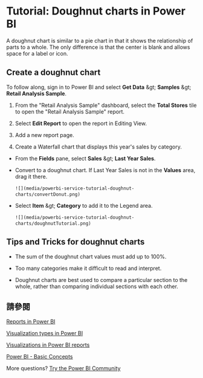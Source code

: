 <properties
   pageTitle="Tutorial: Doughnut charts in Power BI"
   description="Tutorial: Doughnut charts in Power BI"
   services="powerbi"
   documentationCenter=""
   authors="mihart"
   manager="mblythe"
   backup=""
   editor=""
   tags=""
   qualityFocus="no"
   qualityDate=""/>

<tags
   ms.service="powerbi"
   ms.devlang="NA"
   ms.topic="article"
   ms.tgt_pltfrm="NA"
   ms.workload="powerbi"
   ms.date="08/11/2016"
   ms.author="mihart"/>

# Tutorial: Doughnut charts in Power BI

A  doughnut chart is similar to a pie chart in that it shows the relationship of parts to a whole. The only difference is that the center is blank and allows space for a label or icon.

## Create a doughnut chart

To follow along, sign in to Power BI and select <bpt id="p1">**</bpt>Get Data<ept id="p1">**</ept> <ph id="ph1">\&gt;</ph> <bpt id="p2">**</bpt>Samples<ept id="p2">**</ept> <ph id="ph2">\&gt;</ph> <bpt id="p3">**</bpt>Retail Analysis Sample<ept id="p3">**</ept>. 

1. From the "Retail Analysis Sample" dashboard, select the <bpt id="p1">**</bpt>Total Stores<ept id="p1">**</ept> tile to open the "Retail Analysis Sample" report.

2. Select <bpt id="p1">**</bpt>Edit Report<ept id="p1">**</ept> to open the report in Editing View.

3. Add a new report page.

4. Create a Waterfall chart that displays this year's sales by category.

  - From the <bpt id="p1">**</bpt>Fields<ept id="p1">**</ept> pane, select <bpt id="p2">**</bpt>Sales<ept id="p2">**</ept> <ph id="ph1">\&gt;</ph> <bpt id="p3">**</bpt>Last Year Sales<ept id="p3">**</ept>.

  - Convert to a doughnut chart. If Last Year Sales is not in the <bpt id="p1">**</bpt>Values<ept id="p1">**</ept> area, drag it there.

        ![](media/powerbi-service-tutorial-doughnut-charts/convertDonut.png)

  - Select <bpt id="p1">**</bpt>Item<ept id="p1">**</ept> <ph id="ph1">\&gt;</ph> <bpt id="p2">**</bpt>Category<ept id="p2">**</ept> to add it to the Legend area. 

        ![](media/powerbi-service-tutorial-doughnut-charts/doughnutTutorial.png)

## Tips and Tricks for doughnut charts

-   The sum of the doughnut chart values must add up to 100%.

-   Too many categories make it difficult to read and interpret.

-   Doughnut charts are best used to compare a particular section to the whole, rather than comparing individual sections with each other. 

## 請參閱

[Reports in Power BI](powerbi-service-reports.md)

[Visualization types in Power BI](powerbi-service-visualization-types-for-reports-and-q-and-a.md)

[Visualizations in Power BI reports](powerbi-service-visualizations-for-reports.md)

[Power BI - Basic Concepts](powerbi-service-basic-concepts.md)

More questions? [Try the Power BI Community](http://community.powerbi.com/)
